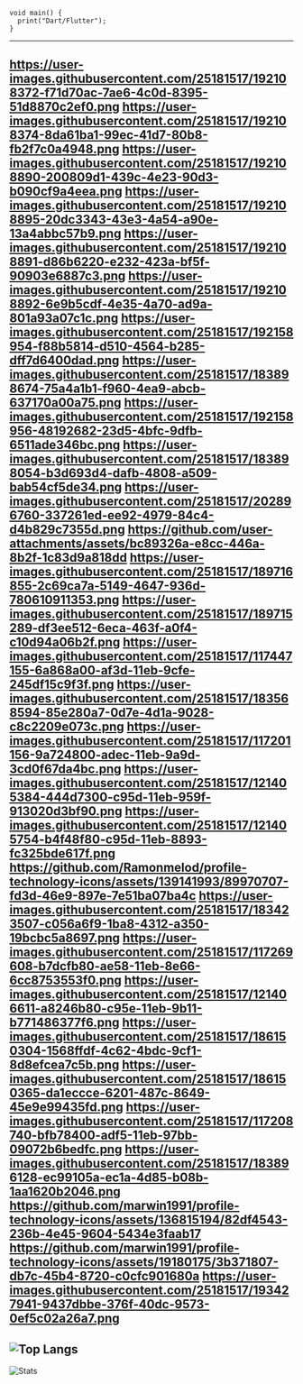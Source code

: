 ```
void main() {
  print("Dart/Flutter");
}
```
---
https://user-images.githubusercontent.com/25181517/192108372-f71d70ac-7ae6-4c0d-8395-51d8870c2ef0.png
https://user-images.githubusercontent.com/25181517/192108374-8da61ba1-99ec-41d7-80b8-fb2f7c0a4948.png
https://user-images.githubusercontent.com/25181517/192108890-200809d1-439c-4e23-90d3-b090cf9a4eea.png
https://user-images.githubusercontent.com/25181517/192108895-20dc3343-43e3-4a54-a90e-13a4abbc57b9.png
https://user-images.githubusercontent.com/25181517/192108891-d86b6220-e232-423a-bf5f-90903e6887c3.png
https://user-images.githubusercontent.com/25181517/192108892-6e9b5cdf-4e35-4a70-ad9a-801a93a07c1c.png
https://user-images.githubusercontent.com/25181517/192158954-f88b5814-d510-4564-b285-dff7d6400dad.png
https://user-images.githubusercontent.com/25181517/183898674-75a4a1b1-f960-4ea9-abcb-637170a00a75.png
https://user-images.githubusercontent.com/25181517/192158956-48192682-23d5-4bfc-9dfb-6511ade346bc.png
https://user-images.githubusercontent.com/25181517/183898054-b3d693d4-dafb-4808-a509-bab54cf5de34.png
https://user-images.githubusercontent.com/25181517/202896760-337261ed-ee92-4979-84c4-d4b829c7355d.png
https://github.com/user-attachments/assets/bc89326a-e8cc-446a-8b2f-1c83d9a818dd
https://user-images.githubusercontent.com/25181517/189716855-2c69ca7a-5149-4647-936d-780610911353.png
https://user-images.githubusercontent.com/25181517/189715289-df3ee512-6eca-463f-a0f4-c10d94a06b2f.png
https://user-images.githubusercontent.com/25181517/117447155-6a868a00-af3d-11eb-9cfe-245df15c9f3f.png
https://user-images.githubusercontent.com/25181517/183568594-85e280a7-0d7e-4d1a-9028-c8c2209e073c.png
https://user-images.githubusercontent.com/25181517/117201156-9a724800-adec-11eb-9a9d-3cd0f67da4bc.png
https://user-images.githubusercontent.com/25181517/121405384-444d7300-c95d-11eb-959f-913020d3bf90.png
https://user-images.githubusercontent.com/25181517/121405754-b4f48f80-c95d-11eb-8893-fc325bde617f.png
https://github.com/Ramonmelod/profile-technology-icons/assets/139141993/89970707-fd3d-46e9-897e-7e51ba07ba4c
https://user-images.githubusercontent.com/25181517/183423507-c056a6f9-1ba8-4312-a350-19bcbc5a8697.png
https://user-images.githubusercontent.com/25181517/117269608-b7dcfb80-ae58-11eb-8e66-6cc8753553f0.png
https://user-images.githubusercontent.com/25181517/121406611-a8246b80-c95e-11eb-9b11-b771486377f6.png
https://user-images.githubusercontent.com/25181517/186150304-1568ffdf-4c62-4bdc-9cf1-8d8efcea7c5b.png
https://user-images.githubusercontent.com/25181517/186150365-da1eccce-6201-487c-8649-45e9e99435fd.png
https://user-images.githubusercontent.com/25181517/117208740-bfb78400-adf5-11eb-97bb-09072b6bedfc.png
https://user-images.githubusercontent.com/25181517/183896128-ec99105a-ec1a-4d85-b08b-1aa1620b2046.png
https://github.com/marwin1991/profile-technology-icons/assets/136815194/82df4543-236b-4e45-9604-5434e3faab17
https://github.com/marwin1991/profile-technology-icons/assets/19180175/3b371807-db7c-45b4-8720-c0cfc901680a
https://user-images.githubusercontent.com/25181517/193427941-9437dbbe-376f-40dc-9573-0ef5c02a26a7.png
---
![Top Langs](https://github-readme-stats.vercel.app/api/top-langs/?username=heimin22&theme=radical&layout=compact)
---
![Stats](https://github-readme-stats.vercel.app/api?username=heimin22&show_icons=true&theme=radical)


